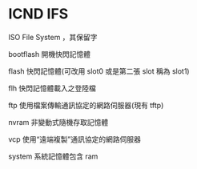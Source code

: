 # ICND IFS
ISO File System ，其保留字

bootflash 開機快閃記憶體

flash 快閃記憶體(可改用 slot0 或是第二張 slot 稱為 slot1)

flh 快閃記憶體載入之登陸檔

ftp 使用檔案傳輸通訊協定的網路伺服器(現有 tftp)

nvram 非變動式隨機存取記憶體

vcp 使用“遠端複製”通訊協定的網路伺服器

system 系統記憶體包含 ram


